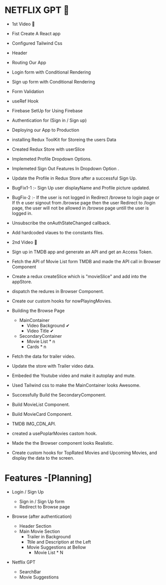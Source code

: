 # NETFLIX GPT 💞

- 1st Video 🔆
- Fist Create A React app
- Configured Tailwind Css
- Header
- Routing Our App
- Login form with Conditional Rendering
- Sign up form with Conditional Rendering
- Form Validation
- useRef Hook
- Firebase SetUp for Using Firebase
- Authentication for (Sign in / Sign up)
- Deploying our App to Production
- installing Redux ToolKit for Storeing the users Data
- Created Redux Store with userSlice
- Implemeted Profile Dropdown Options.
- Implemeted Sign Out Features In Dropdown Option .
- Update the Profile in Redux Store after a successful Sign Up.
- BugFix1-1 :- Sign Up user displayName and Profile picture updated.
- BugFix-2 :- If the user is not logged in Redirect /browse to login page or If th e user signout from /browse page then the user Redirect to /login page, the user will not be allowed in /browse page untill the user is logged in.
- Unsubscribe the onAuthStateChanged callback.
- Add hardcoded vlaues to the constants files.

- 2nd Video 🔆
- Sign up in TMDB app and generate an API and get an Access Token.
- Fetch the API of Movie List form TMDB and made the API call in Browser Component
- Create a redux createSlice which is "movieSlice" and add into the appStore.
- dispatch the redures in Browser Component.
- Create our custom hooks for nowPlayingMovies.
- Building the Browse Page
  - MainContainer
    - Video Background ✔
    - Video Title ✔
  - SecondaryContainer
    - Movie List \* n
    - Cards \* n
- Fetch the data for trailer video.
- Update the store with Trailer video data.
- Embeded the Youtube video and make it autoplay and mute.
- Used Tailwind css to make the MainContainer looks Awesome.
- Successfully Build the SecondaryComponent.
- Build MovieList Component.
- Build MovieCard Component.
- TMDB IMG_CDN_API.
- created a usePoplarMovies castom hook.
- Made the the Browser component looks Realistic.
- Create custom hooks for TopRated Movies and Upcoming Movies, and display the data to the screen.

# Features -[Planning]

- Login / Sign Up

  - Sign in / Sign Up form
  - Redirect to Browse page

- Browse (after authentication)

  - Header Section
  - Main Movie Section
    - Trailer in Background
    - Ttile and Description at the Left
    - Movie Suggestions at Bellow
      - Movie List \* N

- Netflix GPT
  - SearchBar
  - Movie Suggestions
